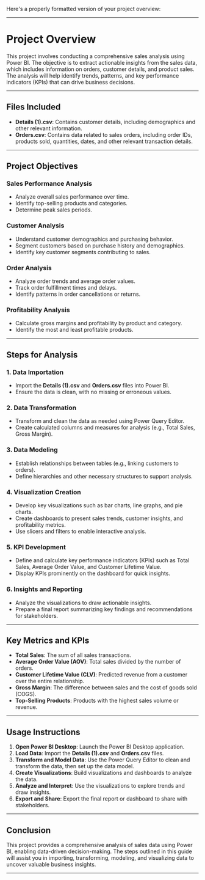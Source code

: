 Here's a properly formatted version of your project overview:

---

# **Project Overview**

This project involves conducting a comprehensive sales analysis using Power BI. The objective is to extract actionable insights from the sales data, which includes information on orders, customer details, and product sales. The analysis will help identify trends, patterns, and key performance indicators (KPIs) that can drive business decisions.

---

## **Files Included**

- **Details (1).csv**: Contains customer details, including demographics and other relevant information.
- **Orders.csv**: Contains data related to sales orders, including order IDs, products sold, quantities, dates, and other relevant transaction details.

---

## **Project Objectives**

### **Sales Performance Analysis**

- Analyze overall sales performance over time.
- Identify top-selling products and categories.
- Determine peak sales periods.

### **Customer Analysis**

- Understand customer demographics and purchasing behavior.
- Segment customers based on purchase history and demographics.
- Identify key customer segments contributing to sales.

### **Order Analysis**

- Analyze order trends and average order values.
- Track order fulfillment times and delays.
- Identify patterns in order cancellations or returns.

### **Profitability Analysis**

- Calculate gross margins and profitability by product and category.
- Identify the most and least profitable products.

---

## **Steps for Analysis**

### **1. Data Importation**

- Import the **Details (1).csv** and **Orders.csv** files into Power BI.
- Ensure the data is clean, with no missing or erroneous values.

### **2. Data Transformation**

- Transform and clean the data as needed using Power Query Editor.
- Create calculated columns and measures for analysis (e.g., Total Sales, Gross Margin).

### **3. Data Modeling**

- Establish relationships between tables (e.g., linking customers to orders).
- Define hierarchies and other necessary structures to support analysis.

### **4. Visualization Creation**

- Develop key visualizations such as bar charts, line graphs, and pie charts.
- Create dashboards to present sales trends, customer insights, and profitability metrics.
- Use slicers and filters to enable interactive analysis.

### **5. KPI Development**

- Define and calculate key performance indicators (KPIs) such as Total Sales, Average Order Value, and Customer Lifetime Value.
- Display KPIs prominently on the dashboard for quick insights.

### **6. Insights and Reporting**

- Analyze the visualizations to draw actionable insights.
- Prepare a final report summarizing key findings and recommendations for stakeholders.

---

## **Key Metrics and KPIs**

- **Total Sales**: The sum of all sales transactions.
- **Average Order Value (AOV)**: Total sales divided by the number of orders.
- **Customer Lifetime Value (CLV)**: Predicted revenue from a customer over the entire relationship.
- **Gross Margin**: The difference between sales and the cost of goods sold (COGS).
- **Top-Selling Products**: Products with the highest sales volume or revenue.

---

## **Usage Instructions**

1. **Open Power BI Desktop**: Launch the Power BI Desktop application.
2. **Load Data**: Import the **Details (1).csv** and **Orders.csv** files.
3. **Transform and Model Data**: Use the Power Query Editor to clean and transform the data, then set up the data model.
4. **Create Visualizations**: Build visualizations and dashboards to analyze the data.
5. **Analyze and Interpret**: Use the visualizations to explore trends and draw insights.
6. **Export and Share**: Export the final report or dashboard to share with stakeholders.

---

## **Conclusion**

This project provides a comprehensive analysis of sales data using Power BI, enabling data-driven decision-making. The steps outlined in this guide will assist you in importing, transforming, modeling, and visualizing data to uncover valuable business insights.

---

